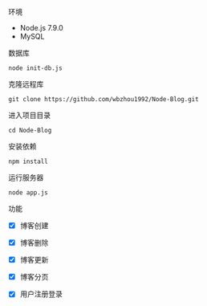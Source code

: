 

环境

* Node.js 7.9.0
* MySQL

数据库

`node init-db.js`

克隆远程库

`git clone https://github.com/wbzhou1992/Node-Blog.git`

进入项目目录

`cd Node-Blog`

安装依赖

`npm install`

运行服务器

`node app.js`

功能
- [x] 博客创建
- [x] 博客删除
- [x] 博客更新
- [x] 博客分页
- [x] 用户注册登录


